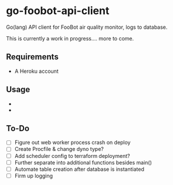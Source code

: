 # go-foobot-api-client
Go(lang) API client for FooBot air quality monitor, logs to database. 

This is currently a work in progress.... more to come.

## Requirements

- A Heroku account

## Usage

- 
-


## To-Do

 - [ ] Figure out web worker process crash on deploy 
 - [ ] Create Procfile & change dyno type?
 - [ ] Add scheduler config to terraform deployment?
 - [ ] Further separate into additional functions besides main()
 - [ ] Automate table creation after database is instantiated
 - [ ] Firm up logging